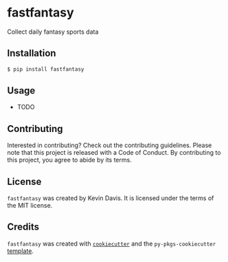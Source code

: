 # fastfantasy

Collect daily fantasy sports data

## Installation

```bash
$ pip install fastfantasy
```

## Usage

- TODO

## Contributing

Interested in contributing? Check out the contributing guidelines. Please note that this project is released with a Code of Conduct. By contributing to this project, you agree to abide by its terms.

## License

`fastfantasy` was created by Kevin Davis. It is licensed under the terms of the MIT license.

## Credits

`fastfantasy` was created with [`cookiecutter`](https://cookiecutter.readthedocs.io/en/latest/) and the `py-pkgs-cookiecutter` [template](https://github.com/py-pkgs/py-pkgs-cookiecutter).
